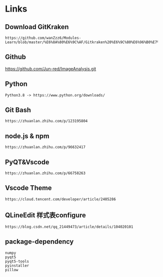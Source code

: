 # Links

## Download GitKraken 
    https://github.com/wanZzz6/Modules-Learn/blob/master/%E6%8A%80%E6%9C%AF/Gitkraken%20%E6%9C%80%E6%96%B0%E7%89%88v9.x%E7%A0%B4%E8%A7%A3%E6%95%99%E7%A8%8B.md

## Github
   https://github.com/Jun-red/ImageAnalysis.git

## Python
    Python3.8 -> https://www.python.org/downloads/

## Git Bash
    https://zhuanlan.zhihu.com/p/123195804

## node.js & npm
    https://zhuanlan.zhihu.com/p/96632417

## PyQT&Vscode
    https://zhuanlan.zhihu.com/p/66758263

## Vscode Theme
    https://cloud.tencent.com/developer/article/2405286

## QLineEdit 样式表configure
    https://blog.csdn.net/qq_21449473/article/details/104020101

## package-dependency
    numpy
    pyqt5
    pyqt5-tools
    pyinstaller
    pillow


